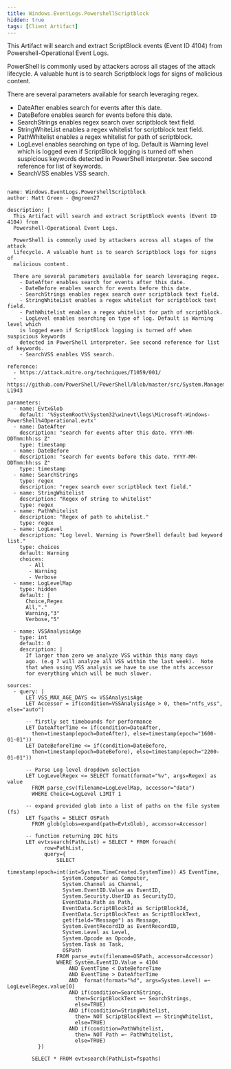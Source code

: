 ```yaml
---
title: Windows.EventLogs.PowershellScriptblock
hidden: true
tags: [Client Artifact]
---
```


This Artifact will search and extract ScriptBlock events (Event ID 4104) from
Powershell-Operational Event Logs.

PowerShell is commonly used by attackers across all stages of the attack
lifecycle. A valuable hunt is to search Scriptblock logs for signs of
malicious content.

There are several parameters available for search leveraging regex.
  - DateAfter enables search for events after this date.
  - DateBefore enables search for events before this date.
  - SearchStrings enables regex search over scriptblock text field.
  - StringWhiteList enables a regex whitelist for scriptblock text field.
  - PathWhitelist enables a regex whitelist for path of scriptblock.
  - LogLevel enables searching on type of log. Default is Warning level which
  is logged even if ScriptBlock logging is turned off when suspicious keywords
  detected in PowerShell interpreter. See second reference for list of keywords.
  - SearchVSS enables VSS search.


<pre><code class="language-yaml">
name: Windows.EventLogs.PowershellScriptblock
author: Matt Green - @mgreen27

description: |
  This Artifact will search and extract ScriptBlock events (Event ID 4104) from
  Powershell-Operational Event Logs.

  PowerShell is commonly used by attackers across all stages of the attack
  lifecycle. A valuable hunt is to search Scriptblock logs for signs of
  malicious content.

  There are several parameters available for search leveraging regex.
    - DateAfter enables search for events after this date.
    - DateBefore enables search for events before this date.
    - SearchStrings enables regex search over scriptblock text field.
    - StringWhiteList enables a regex whitelist for scriptblock text field.
    - PathWhitelist enables a regex whitelist for path of scriptblock.
    - LogLevel enables searching on type of log. Default is Warning level which
    is logged even if ScriptBlock logging is turned off when suspicious keywords
    detected in PowerShell interpreter. See second reference for list of keywords.
    - SearchVSS enables VSS search.

reference:
  - https://attack.mitre.org/techniques/T1059/001/
  - https://github.com/PowerShell/PowerShell/blob/master/src/System.Management.Automation/engine/runtime/CompiledScriptBlock.cs#L1781-L1943

parameters:
  - name: EvtxGlob
    default: '%SystemRoot%\System32\winevt\logs\Microsoft-Windows-PowerShell%4Operational.evtx'
  - name: DateAfter
    description: "search for events after this date. YYYY-MM-DDTmm:hh:ss Z"
    type: timestamp
  - name: DateBefore
    description: "search for events before this date. YYYY-MM-DDTmm:hh:ss Z"
    type: timestamp
  - name: SearchStrings
    type: regex
    description: "regex search over scriptblock text field."
  - name: StringWhitelist
    description: "Regex of string to whitelist"
    type: regex
  - name: PathWhitelist
    description: "Regex of path to whitelist."
    type: regex
  - name: LogLevel
    description: "Log level. Warning is PowerShell default bad keyword list."
    type: choices
    default: Warning
    choices:
       - All
       - Warning
       - Verbose
  - name: LogLevelMap
    type: hidden
    default: |
      Choice,Regex
      All,"."
      Warning,"3"
      Verbose,"5"

  - name: VSSAnalysisAge
    type: int
    default: 0
    description: |
      If larger than zero we analyze VSS within this many days
      ago. (e.g 7 will analyze all VSS within the last week).  Note
      that when using VSS analysis we have to use the ntfs accessor
      for everything which will be much slower.

sources:
  - query: |
      LET VSS_MAX_AGE_DAYS &lt;= VSSAnalysisAge
      LET Accessor = if(condition=VSSAnalysisAge &gt; 0, then="ntfs_vss", else="auto")

      -- firstly set timebounds for performance
      LET DateAfterTime &lt;= if(condition=DateAfter,
        then=timestamp(epoch=DateAfter), else=timestamp(epoch="1600-01-01"))
      LET DateBeforeTime &lt;= if(condition=DateBefore,
        then=timestamp(epoch=DateBefore), else=timestamp(epoch="2200-01-01"))

      -- Parse Log level dropdown selection
      LET LogLevelRegex &lt;= SELECT format(format="%v", args=Regex) as value
        FROM parse_csv(filename=LogLevelMap, accessor="data")
        WHERE Choice=LogLevel LIMIT 1

      -- expand provided glob into a list of paths on the file system (fs)
      LET fspaths = SELECT OSPath
        FROM glob(globs=expand(path=EvtxGlob), accessor=Accessor)

      -- function returning IOC hits
      LET evtxsearch(PathList) = SELECT * FROM foreach(
            row=PathList,
            query={
                SELECT
                  timestamp(epoch=int(int=System.TimeCreated.SystemTime)) AS EventTime,
                  System.Computer as Computer,
                  System.Channel as Channel,
                  System.EventID.Value as EventID,
                  System.Security.UserID as SecurityID,
                  EventData.Path as Path,
                  EventData.ScriptBlockId as ScriptBlockId,
                  EventData.ScriptBlockText as ScriptBlockText,
                  get(field="Message") as Message,
                  System.EventRecordID as EventRecordID,
                  System.Level as Level,
                  System.Opcode as Opcode,
                  System.Task as Task,
                  OSPath
                FROM parse_evtx(filename=OSPath, accessor=Accessor)
                WHERE System.EventID.Value = 4104
                    AND EventTime &lt; DateBeforeTime
                    AND EventTime &gt; DateAfterTime
                    AND  format(format="%d", args=System.Level) =~ LogLevelRegex.value[0]
                    AND if(condition=SearchStrings,
                      then=ScriptBlockText =~ SearchStrings,
                      else=TRUE)
                    AND if(condition=StringWhitelist,
                      then= NOT ScriptBlockText =~ StringWhitelist,
                      else=TRUE)
                    AND if(condition=PathWhitelist,
                      then= NOT Path =~ PathWhitelist,
                      else=TRUE)
          })

        SELECT * FROM evtxsearch(PathList=fspaths)

</code></pre>

